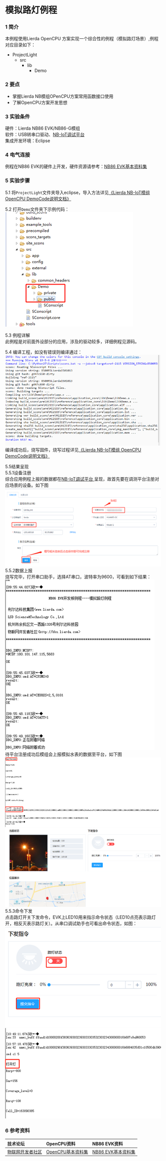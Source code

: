# 模拟路灯例程

### 1 简介

本例程使用Lierda OpenCPU 方案实现一个综合性的例程（模拟路灯场景）,例程对应目录如下：

- ProjectLight
  - src
    - lib
      - Demo

### 2 要点

- 掌握Lierda NB模组OPenCPU方案常用函数接口使用
- 了解OpenCPU方案开发思想


### 3 实验条件

硬件：Lierda NB86 EVK/NB86-G模组  
软件：USB转串口驱动、[NB-IoT调试平台 ](http://nbiot.iot-ism.com)  
集成开发环境：Eclipse  

### 4 电气连接
例程在NB86 EVK的硬件上开发，硬件资源请参考：[NB86 EVK基本资料集](https://github.com/lierda-nb-iot-team/Lierda_NB86_EVK)
### 5 实验步骤
5.1 将`ProjectLight`文件夹导入eclipse，导入方法详见[《Lierda NB-IoT模组 OpenCPU DemoCode说明文档》
](../../Doc/基本资料/Lierda_NB-IoT模组OpenCPU_DEMO说明文档V1.8_190403.pdf)

5.2 打开`Demo`文件夹下示例代码：  
![示例代码](../../Picture/光感示例代码1.png)

5.3 例程详解  
此例程是对前面外设部分的应用，涉及的驱动较多，详细例程见源码。  

5.4  编译工程，如没有错误则编译通过：  
![编译结果](../../Picture/编译结果.jpg)  
编译成功后，烧写固件，烧写过程详见[《Lierda NB-IoT模组 OpenCPU DemoCode说明文档》
](../../Doc/基本资料/Lierda_NB-IoT模组OpenCPU_DEMO说明文档V1.8_190403.pdf)

5.5结果呈现  
5.5.1设备注册  
综合应用例程上报的数据都在[NB-IoT调试平台 ](http://nbiot.iot-ism.com)呈现，故首先要在调测平台注册对应场景的设备。如下图
![模拟路灯01](../../Picture/模拟路灯01.png)  
5.5.2数据上报  
烧写完毕，打开串口助手，选择AT串口，波特率为9600，可看到如下结果：
![模拟路灯02](../../Picture/模拟路灯02.png)  
待平台注册成功后模组会上报模拟水表的数据至平台，如下图  
![模拟路灯03](../../Picture/模拟路灯03.png)   
![模拟路灯04](../../Picture/模拟路灯04.png) 
5.5.3命令下发  
点击路灯开关下发命令，EVK上LED10用来指示命令状态（LED10点亮表示路灯开，相反灭表示路灯关）。从串口调试助手也可看出命令状态，如图：  
![模拟路灯05](../../Picture/模拟路灯05.png)   
![模拟路灯06](../../Picture/模拟路灯06.png) 


### 6 参考资料

| 技术论坛 | OpenCPU资料 | NB86 EVK资料
| :----------- | :----------- | :----------- |
| [物联网开发者社区](http://bbs.lierda.com) |  [OpenCPU基本资料集](https://github.com/lierda-nb-iot-team/Lierda_OpenCPU_SDK) |  [NB86 EVK基本资料集](https://github.com/lierda-nb-iot-team/Lierda_NB86_EVK) |
